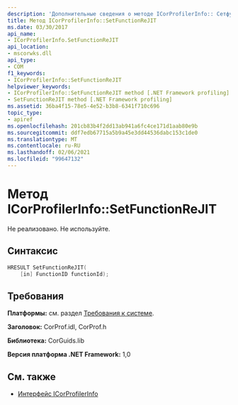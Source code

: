 ```yaml
---
description: 'Дополнительные сведения о методе ICorProfilerInfo:: Сетфунктионрежит'
title: Метод ICorProfilerInfo::SetFunctionReJIT
ms.date: 03/30/2017
api_name:
- ICorProfilerInfo.SetFunctionReJIT
api_location:
- mscorwks.dll
api_type:
- COM
f1_keywords:
- ICorProfilerInfo::SetFunctionReJIT
helpviewer_keywords:
- ICorProfilerInfo::SetFunctionReJIT method [.NET Framework profiling]
- SetFunctionReJIT method [.NET Framework profiling]
ms.assetid: 36ba4f15-78e5-4e52-b3b8-6341f710c696
topic_type:
- apiref
ms.openlocfilehash: 201cb83b4f2dd13ab941a6fc4ce171d1aab80e9b
ms.sourcegitcommit: ddf7edb67715a5b9a45e3dd44536dabc153c1de0
ms.translationtype: MT
ms.contentlocale: ru-RU
ms.lasthandoff: 02/06/2021
ms.locfileid: "99647132"
---
```

# <a name="icorprofilerinfosetfunctionrejit-method"></a>Метод ICorProfilerInfo::SetFunctionReJIT

Не реализовано. Не используйте.  
  
## <a name="syntax"></a>Синтаксис  
  
```cpp  
HRESULT SetFunctionReJIT(  
    [in] FunctionID functionId);  
```  
  
## <a name="requirements"></a>Требования  

 **Платформы:** см. раздел [Требования к системе](../../get-started/system-requirements.md).  
  
 **Заголовок:** CorProf.idl, CorProf.h  
  
 **Библиотека:** CorGuids.lib  
  
 **Версия платформа .NET Framework:** 1,0  
  
## <a name="see-also"></a>См. также

- [Интерфейс ICorProfilerInfo](icorprofilerinfo-interface.md)

